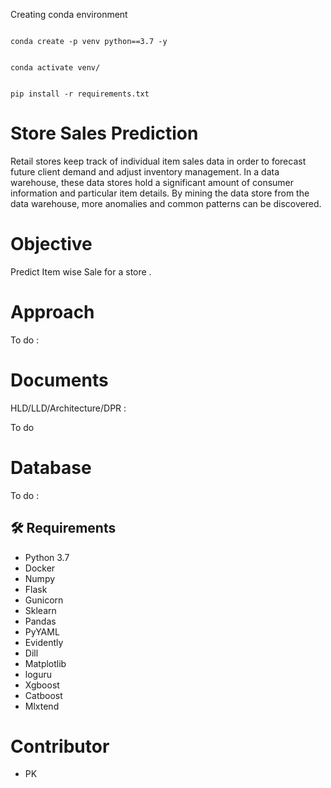 Creating conda environment

```

conda create -p venv python==3.7 -y

```

```

conda activate venv/

```

```

pip install -r requirements.txt

```

# Store Sales Prediction

Retail stores keep track of individual item sales data in order to forecast future client demand and adjust inventory management. In a data warehouse, these data stores hold a significant amount of consumer information and particular item details. By mining the data store from the data warehouse, more anomalies and common patterns can be discovered.

# Objective

Predict Item wise Sale for a store .




# Approach

To do :

# Documents

HLD/LLD/Architecture/DPR :

To do

# Database

To do :

## 🛠 Requirements

* Python 3.7
* Docker
* Numpy
* Flask
* Gunicorn
* Sklearn
* Pandas
* PyYAML
* Evidently
* Dill
* Matplotlib
* loguru
* Xgboost
* Catboost
* Mlxtend

# Contributor

- PK
